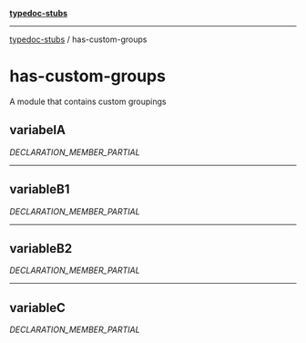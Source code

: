 [**typedoc-stubs**](index.md)

***

[typedoc-stubs](index.md) / has-custom-groups

# has-custom-groups

A module that contains custom groupings

<a id="variabela" name="variabela"></a>

## variabelA

_DECLARATION_MEMBER_PARTIAL_

***

<a id="variableb1" name="variableb1"></a>

## variableB1

_DECLARATION_MEMBER_PARTIAL_

***

<a id="variableb2" name="variableb2"></a>

## variableB2

_DECLARATION_MEMBER_PARTIAL_

***

<a id="variablec" name="variablec"></a>

## variableC

_DECLARATION_MEMBER_PARTIAL_

